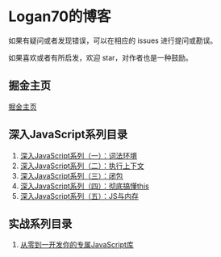 # Logan70的博客

如果有疑问或者发现错误，可以在相应的 issues 进行提问或勘误。

如果喜欢或者有所启发，欢迎 star，对作者也是一种鼓励。

## 掘金主页

[掘金主页](https://juejin.im/user/5b722e476fb9a009d419cfde)

## 深入JavaScript系列目录

1. [深入JavaScript系列（一）：词法环境](https://github.com/logan70/Blog/issues/1)
2. [深入JavaScript系列（二）：执行上下文](https://github.com/logan70/Blog/issues/2)
3. [深入JavaScript系列（三）：闭包](https://github.com/logan70/Blog/issues/3)
4. [深入JavaScript系列（四）：彻底搞懂this](https://github.com/logan70/Blog/issues/4)
4. [深入JavaScript系列（五）：JS与内存](https://github.com/logan70/Blog/issues/5)

## 实战系列目录

1. [从零到一开发你的专属JavaScript库](https://github.com/logan70/Blog/issues/7)